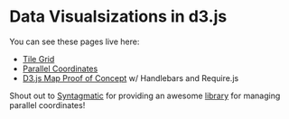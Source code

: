 Data Visualsizations in d3.js
======



You can see these pages live here:

 * [Tile Grid](http://columbia.edu/~cme2126/datavisuals/bigdata_tilegrid.html)
 * [Parallel Coordinates](http://columbia.edu/~cme2126/datavisuals/bigdata_parallelcoordinates.html)
* [D3.js Map Proof of
  Concept](http://columbia.edu/~cme2126/datavisuals/d3poc/app.html) w/ Handlebars and Require.js
 
Shout out to [Syntagmatic](https://github.com/syntagmatic) for providing an awesome [library](https://github.com/syntagmatic/parallel-coordinates) for managing parallel coordinates!
 




 
 
